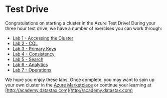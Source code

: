 # Test Drive

Congratulations on starting a cluster in the Azure Test Drive!  During your three hour test drive, we have a number of exercises you can work through:

* [Lab 1 - Accessing the Cluster](./labs/Lab%201%20-%20Accessing%20the%20Cluster.md)
* [Lab 2 - CQL](./labs/Lab%202%20-%20CQL.md)
* [Lab 3 - Primary Keys](./labs/Lab%203%20-%20Primary%20Keys.md)
* [Lab 4 - Consistency](./labs/Lab%204%20-%20Consistency.md)
* [Lab 5 - Search](./labs/Lab%205%20-%20Search.md)
* [Lab 6 - Analytics](./labs/Lab%206%20-%20Analytics.md)
* [Lab 7 - Operations](./labs/Lab%207%20-%20Operations.md)

We hope you enjoy these labs.  Once complete, you may want to spin up your own cluster in the [Azure Marketplace](https://azure.microsoft.com/en-us/marketplace/partners/datastax/datastax-enterprisesingledc/) or continue your learning at [http://academy.datastax.com](http://academy.datastax.com)
